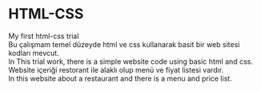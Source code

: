 # HTML-CSS
My first html-css trial
<br>Bu çalışmam temel düzeyde html ve css kullanarak basit bir web sitesi kodları mevcut.
<br> In This trial work, there is a simple website code using basic html and css.
<br>Website içeriği restorant ile alaklı olup menü ve fiyat listesi vardır.
<br>In this website about a restaurant and there is a menu and price list.
